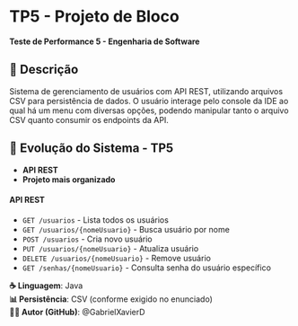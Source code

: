# TP5 - Projeto de Bloco  
**Teste de Performance 5 - Engenharia de Software**  

## 📄 Descrição  
Sistema de gerenciamento de usuários com API REST, utilizando arquivos CSV para persistência de dados.
O usuário interage pelo console da IDE ao qual há um menu com diversas opções, podendo manipular tanto o arquivo CSV quanto consumir os endpoints da API.

## 🚀 Evolução do Sistema - TP5  
- **API REST**
- **Projeto mais organizado**

#### **API REST**  
- `GET /usuarios` - Lista todos os usuários  
- `GET /usuarios/{nomeUsuario}` - Busca usuário por nome  
- `POST /usuarios` - Cria novo usuário  
- `PUT /usuarios/{nomeUsuario}` - Atualiza usuário  
- `DELETE /usuarios/{nomeUsuario}` - Remove usuário  
- `GET /senhas/{nomeUsuario}` - Consulta senha do usuário específico 

**☕ Linguagem**: Java  
**📊 Persistência**: CSV (conforme exigido no enunciado)  
**👨‍💻 Autor (GitHub)**: @GabrielXavierD



